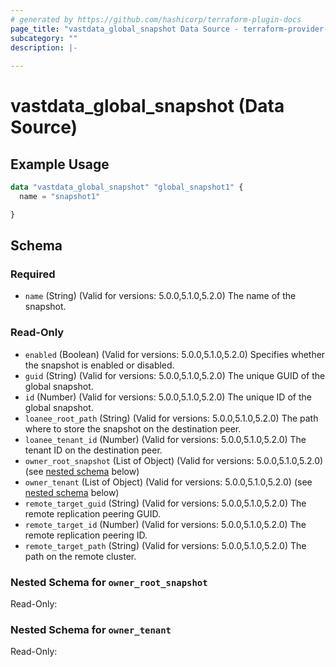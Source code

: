 ```yaml
---
# generated by https://github.com/hashicorp/terraform-plugin-docs
page_title: "vastdata_global_snapshot Data Source - terraform-provider-vastdata"
subcategory: ""
description: |-
  
---
```


# vastdata_global_snapshot (Data Source)



## Example Usage

```terraform
data "vastdata_global_snapshot" "global_snapshot1" {
  name = "snapshot1"

}
```

<!-- schema generated by tfplugindocs -->
## Schema

### Required

- `name` (String) (Valid for versions: 5.0.0,5.1.0,5.2.0) The name of the snapshot.

### Read-Only

- `enabled` (Boolean) (Valid for versions: 5.0.0,5.1.0,5.2.0) Specifies whether the snapshot is enabled or disabled.
- `guid` (String) (Valid for versions: 5.0.0,5.1.0,5.2.0) The unique GUID of the global snapshot.
- `id` (Number) (Valid for versions: 5.0.0,5.1.0,5.2.0) The unique ID of the global snapshot.
- `loanee_root_path` (String) (Valid for versions: 5.0.0,5.1.0,5.2.0) The path where to store the snapshot on the destination peer.
- `loanee_tenant_id` (Number) (Valid for versions: 5.0.0,5.1.0,5.2.0) The tenant ID on the destination peer.
- `owner_root_snapshot` (List of Object) (Valid for versions: 5.0.0,5.1.0,5.2.0) (see [nested schema](#nestedatt--owner_root_snapshot) below)
- `owner_tenant` (List of Object) (Valid for versions: 5.0.0,5.1.0,5.2.0) (see [nested schema](#nestedatt--owner_tenant) below)
- `remote_target_guid` (String) (Valid for versions: 5.0.0,5.1.0,5.2.0) The remote replication peering GUID.
- `remote_target_id` (Number) (Valid for versions: 5.0.0,5.1.0,5.2.0) The remote replication peering ID.
- `remote_target_path` (String) (Valid for versions: 5.0.0,5.1.0,5.2.0) The path on the remote cluster.

<a id="nestedatt--owner_root_snapshot"></a>
### Nested Schema for `owner_root_snapshot`

Read-Only:



<a id="nestedatt--owner_tenant"></a>
### Nested Schema for `owner_tenant`

Read-Only:
